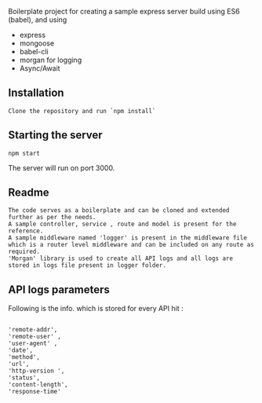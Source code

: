 Boilerplate project for creating a sample express server build using ES6 (babel), and using 

+ express
+ mongoose
+ babel-cli
+ morgan for logging
+ Async/Await

## Installation

```
Clone the repository and run `npm install`
```

## Starting the server

```
npm start
```

The server will run on port 3000.

## Readme

```
The code serves as a boilerplate and can be cloned and extended further as per the needs.
A sample controller, service , route and model is present for the reference.
A sample middleware named 'logger' is present in the middleware file which is a router level middleware and can be included on any route as required.
'Morgan' library is used to create all API logs and all logs are stored in logs file present in logger folder.

```

## API logs parameters

Following is the info. which is stored for every API hit : 

```

'remote-addr', 
'remote-user' ,
'user-agent' ,
'date',
'method',
'url',
'http-version ',
'status', 
'content-length',
'response-time'

```



